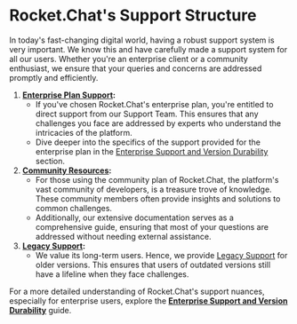 # Rocket.Chat's Support Structure

In today's fast-changing digital world, having a robust support system is very important. We know this and have carefully made a support system for all our users. Whether you're an enterprise client or a community enthusiast, we ensure that your queries and concerns are addressed promptly and efficiently.

1. [**Enterprise Plan Support**](enterprise-support-and-version-durability/)**:**
   * If you've chosen Rocket.Chat's enterprise plan, you're entitled to direct support from our Support Team. This ensures that any challenges you face are addressed by experts who understand the intricacies of the platform.
   * Dive deeper into the specifics of the support provided for the enterprise plan in the [Enterprise Support and Version Durability](https://docs.rocket.chat/resources/get-support/enterprise-support-and-version-durability) section.
2. [**Community Resources**](community-resources.md)**:**
   * For those using the community plan of Rocket.Chat, the platform's vast community of developers, is a treasure trove of knowledge. These community members often provide insights and solutions to common challenges.
   * Additionally, our extensive documentation serves as a comprehensive guide, ensuring that most of your questions are addressed without needing external assistance.
3. [**Legacy Support**](legacy-support.md)**:**
   * We value its long-term users. Hence, we provide [Legacy Support](https://docs.rocket.chat/resources/get-support/legacy-support) for older versions. This ensures that users of outdated versions still have a lifeline when they face challenges.

For a more detailed understanding of Rocket.Chat's support nuances, especially for enterprise users, explore the [**Enterprise Support and Version Durability**](https://docs.rocket.chat/resources/get-support/enterprise-support-and-version-durability) guide.
